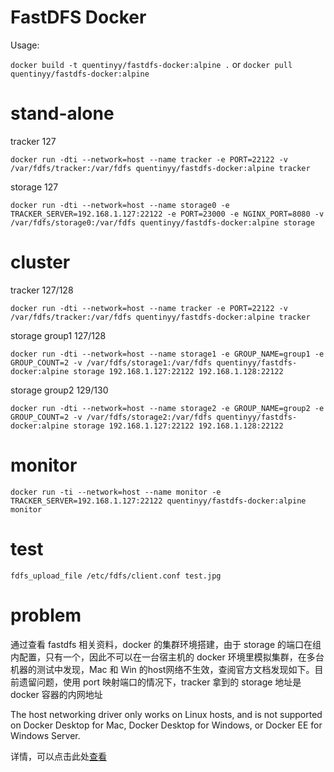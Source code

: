# FastDFS Docker

Usage:

`docker build -t quentinyy/fastdfs-docker:alpine .`
or
`docker pull quentinyy/fastdfs-docker:alpine`

# stand-alone

tracker 127

`docker run -dti --network=host --name tracker -e PORT=22122 -v /var/fdfs/tracker:/var/fdfs quentinyy/fastdfs-docker:alpine tracker`

storage 127

`docker run -dti --network=host --name storage0 -e TRACKER_SERVER=192.168.1.127:22122 -e PORT=23000 -e NGINX_PORT=8080 -v /var/fdfs/storage0:/var/fdfs quentinyy/fastdfs-docker:alpine storage`

# cluster

tracker 127/128

`docker run -dti --network=host --name tracker -e PORT=22122 -v /var/fdfs/tracker:/var/fdfs quentinyy/fastdfs-docker:alpine tracker`

storage group1 127/128

`docker run -dti --network=host --name storage1 -e GROUP_NAME=group1 -e GROUP_COUNT=2 -v /var/fdfs/storage1:/var/fdfs quentinyy/fastdfs-docker:alpine storage 192.168.1.127:22122 192.168.1.128:22122`

storage group2 129/130

`docker run -dti --network=host --name storage2 -e GROUP_NAME=group2 -e GROUP_COUNT=2 -v /var/fdfs/storage2:/var/fdfs quentinyy/fastdfs-docker:alpine storage 192.168.1.127:22122 192.168.1.128:22122`

# monitor

`docker run -ti --network=host --name monitor -e TRACKER_SERVER=192.168.1.127:22122 quentinyy/fastdfs-docker:alpine monitor`

# test

`fdfs_upload_file /etc/fdfs/client.conf test.jpg`

# problem

通过查看 fastdfs 相关资料，docker 的集群环境搭建，由于 storage 的端口在组内配置，只有一个，因此不可以在一台宿主机的 docker 环境里模拟集群，在多台机器的测试中发现，Mac 和 Win 的host网络不生效，查阅官方文档发现如下。目前遗留问题，使用 port 映射端口的情况下，tracker 拿到的 storage 地址是 docker 容器的内网地址

The host networking driver only works on Linux hosts, and is not supported on Docker Desktop for Mac, Docker Desktop for Windows, or Docker EE for Windows Server.

详情，可以点击此处[查看](https://docs.docker.com/network/network-tutorial-host/)
